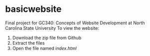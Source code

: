 # basicwebsite
Final project for GC340: Concepts of Website Development at North Carolina State University
To view the website:
  1. Download the zip file from Github
  2. Extract the files
  3. Open the file named <i>index.html</i>

